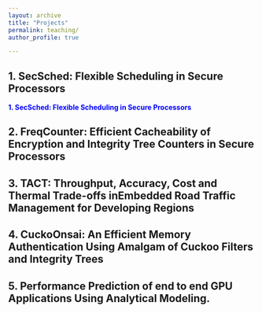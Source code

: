 ```yaml
---
layout: archive
title: "Projects"
permalink: teaching/
author_profile: true

---
```


## 1. SecSched: Flexible Scheduling in Secure Processors

<p style="color:blue;" style="font-size:30px;" style="font-family:verdana;"><b>1. SecSched: Flexible Scheduling in Secure Processors</b></p>


## 2. FreqCounter: Efficient Cacheability of Encryption and Integrity Tree Counters in Secure Processors


## 3. TACT: Throughput, Accuracy, Cost and Thermal Trade-offs inEmbedded Road Traffic Management for Developing Regions


## 4. CuckoOnsai: An Efficient Memory Authentication Using Amalgam of Cuckoo Filters and Integrity Trees

## 5. Performance Prediction of end to end GPU Applications Using Analytical Modeling.
